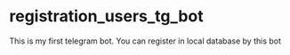 # registration_users_tg_bot
This is my first telegram bot. You can register in local database by this bot
